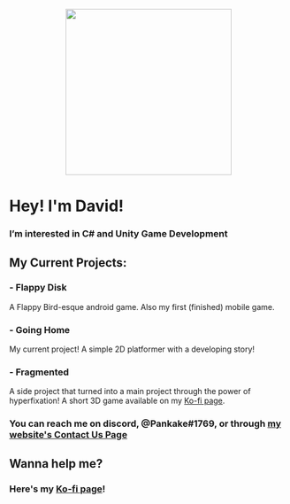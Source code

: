 <p align="center">
  <img src="https://davidgameco.com/wp-content/uploads/2022/06/LogoPride512outlined.png" width="300" height="300" />
</p>

# Hey! I'm David!
### I’m interested in C# and Unity Game Development
## My Current Projects:
### - Flappy Disk
 A Flappy Bird-esque android game.
 Also my first (finished) mobile game.
### - Going Home
 My current project!
 A simple 2D platformer with a developing story!
### - Fragmented
 A side project that turned into a main project through the power of hyperfixation!
 A short 3D game available on my [Ko-fi page](https://ko-fi.com/dgc).
### You can reach me on discord, **@Pankake#1769**, or through **[my website's Contact Us Page](https://davidgameco.com/contact-us)**

## Wanna help me?
 ### Here's my [Ko-fi page](https://ko-fi.com/dgc)!
<!---
DaveeeP/DaveeeP is a ✨ special ✨ repository because its `README.md` (this file) appears on your GitHub profile.
You can click the Preview link to take a look at your changes.
--->

